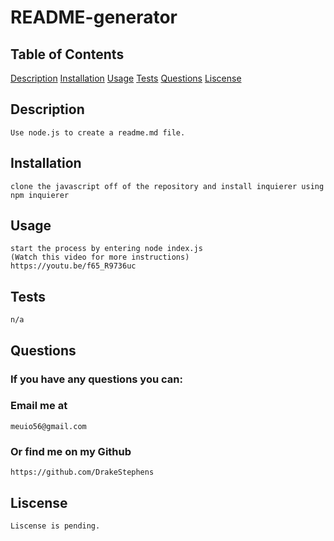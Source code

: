 
# README-generator
## Table of Contents
[Description](#Description)
[Installation](#Installation)
[Usage](#Usage)
[Tests](#Tests)
[Questions](#Questions)
[Liscense](#Liscense)

## Description
    Use node.js to create a readme.md file.
## Installation
    clone the javascript off of the repository and install inquierer using npm inquierer
## Usage
    start the process by entering node index.js
    (Watch this video for more instructions)
    https://youtu.be/f65_R9736uc
## Tests
    n/a
## Questions
### If you have any questions you can:
### Email me at
    meuio56@gmail.com
### Or find me on my Github 
    https://github.com/DrakeStephens
## Liscense
    Liscense is pending.
    